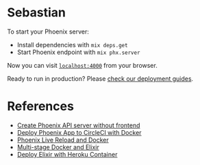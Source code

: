 # Sebastian

To start your Phoenix server:

  * Install dependencies with `mix deps.get`
  * Start Phoenix endpoint with `mix phx.server`

Now you can visit [`localhost:4000`](http://localhost:4000) from your browser.

Ready to run in production? Please [check our deployment guides](https://hexdocs.pm/phoenix/deployment.html).

# References

- [Create Phoenix API server without frontend](https://github.com/dwyl/learn-phoenix-framework/blob/master/api-server.md)
- [Deploy Phoenix App to CircleCI with Docker](https://binarynoggin.com/deploying-phoenix-with-circleci/)
- [Phoenix Live Reload and Docker](https://evolvingdev.io/phoenix-local-development-with-docker-and-live-reloading/)
- [Multi-stage Docker and Elixir](https://dev.to/shmink/multi-stage-docker-and-elixir-releases-1ce2)
- [Deploy Elixir with Heroku Container](https://dev.to/nathanjohnson320/deploy-elixir-phoenix-app-with-heroku-containers-3lgc)
